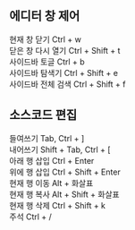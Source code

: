## 에디터 창 제어
현재 창 닫기 Ctrl + w   
닫은 창 다시 열기 Ctrl + Shift + t   
사이드바 토글 Ctrl + b   
사이드바 탐색기 Ctrl + Shift + e   
사이드바 전체 검색 Ctrl + Shift + f   

## 소스코드 편집
들여쓰기 Tab, Ctrl + ]   
내어쓰기 Shift + Tab, Ctrl + [   
아래 행 삽입 Ctrl + Enter   
위에 행 삽입 Ctrl + Shift + Enter   
현재 행 이동 Alt + 화살표   
현재 행 복사 Alt + Shift + 화살표   
현재 행 삭제 Ctrl + Shift + k   
주석 Ctrl + /   

